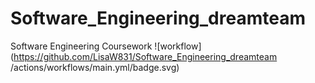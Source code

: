 # Software_Engineering_dreamteam
Software Engineering Coursework
![workflow](https://github.com/LisaW831/Software_Engineering_dreamteam
/actions/workflows/main.yml/badge.svg)